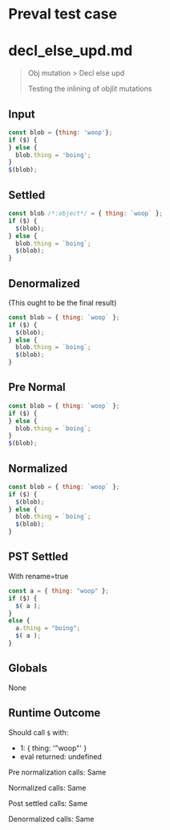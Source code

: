# Preval test case

# decl_else_upd.md

> Obj mutation > Decl else upd
>
> Testing the inlining of objlit mutations

## Input

`````js filename=intro
const blob = {thing: 'woop'};
if ($) {
} else {
  blob.thing = 'boing';
}
$(blob);
`````

## Settled


`````js filename=intro
const blob /*:object*/ = { thing: `woop` };
if ($) {
  $(blob);
} else {
  blob.thing = `boing`;
  $(blob);
}
`````

## Denormalized
(This ought to be the final result)

`````js filename=intro
const blob = { thing: `woop` };
if ($) {
  $(blob);
} else {
  blob.thing = `boing`;
  $(blob);
}
`````

## Pre Normal


`````js filename=intro
const blob = { thing: `woop` };
if ($) {
} else {
  blob.thing = `boing`;
}
$(blob);
`````

## Normalized


`````js filename=intro
const blob = { thing: `woop` };
if ($) {
  $(blob);
} else {
  blob.thing = `boing`;
  $(blob);
}
`````

## PST Settled
With rename=true

`````js filename=intro
const a = { thing: "woop" };
if ($) {
  $( a );
}
else {
  a.thing = "boing";
  $( a );
}
`````

## Globals

None

## Runtime Outcome

Should call `$` with:
 - 1: { thing: '"woop"' }
 - eval returned: undefined

Pre normalization calls: Same

Normalized calls: Same

Post settled calls: Same

Denormalized calls: Same
